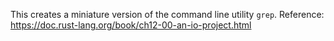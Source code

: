 This creates a miniature version of the command line utility `grep`.
Reference: https://doc.rust-lang.org/book/ch12-00-an-io-project.html